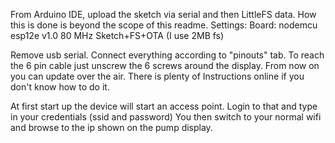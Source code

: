 From Arduino IDE, upload the sketch via serial and then LittleFS data. 
How this is done is beyond the scope of this readme.
Settings:
Board: nodemcu esp12e v1.0
80 MHz
Sketch+FS+OTA (I use 2MB fs)

Remove usb serial.
Connect everything according to "pinouts" tab. To reach the 6 pin cable just unscrew the 6 screws around the display.
From now on you can update over the air. There is plenty of 
Instructions online if you don't know how to do it.

At first start up the device will start an access point.
Login to that and type in your credentials (ssid and password)
You then switch to your normal wifi and browse to the ip shown on the pump display.
